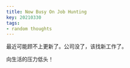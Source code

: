 ```yaml
---
title: Now Busy On Job Hunting
key: 20210330
tags:
- random thoughts
---
```


最近可能顾不上更新了。公司没了，该找新工作了。



<!--more-->



向生活的压力低头！
